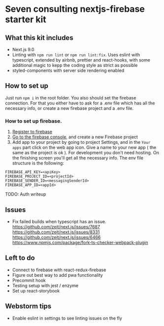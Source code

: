 # Seven consulting nextjs-firebase starter kit

## What this kit includes
- Next.js 9.0
- Linting with `npm run lint` or `npm run lint:fix`.
Uses eslint with typescript, extended by airbnb, prettier and react-hooks, with some additional magic
 to kepp the coding style as strict as possible
- styled-components with server side rendering enabled

## How to set up
Just run `npm i` in the root folder.
You also should set the firebase connection. For that you either have to ask for a
.env file which has all the necessary info, or create a new firebase project and 
a .env file.

### How to set up firebase.
1. [Register to firebase](firebase.google.com)
2. [Go to the firebase console](https://console.firebase.google.com), and create
a new Firebase project
3. Add app to your project by going to project Settings, and in the `Your apps` part
click on the web app icon. Give a name to your new app ( the same as the project is ok ).
For development you don't need hosting. On the finishing screen you'll get all the necessary info.
The env file structure is the following:
```
FIREBASE_API_KEY=<apiKey>
FIREBASE_PROJECT_ID=<projectId>
FIREBASE_SENDER_ID=<messagingSenderId>
FIREBASE_APP_ID=<appId>
```
TODO: Auth writeup

## Issues
- Fix failed builds when typescript has an issue. \
https://github.com/zeit/next.js/issues/7687 \
https://github.com/zeit/next.js/issues/8331 \
https://github.com/zeit/next.js/issues/6466 \
https://www.npmjs.com/package/fork-ts-checker-webpack-plugin

## Left to do
- Connect to firebase with react-redux-firebase
- Figure out best way to add pwa functionality
- Precommit hook
- Testing setup with jest / enzyme
- Set up react-storybook

## Webstorm tips
- Enable eslint in settings to see linting issues on the fly
